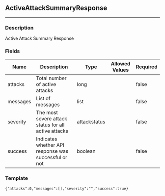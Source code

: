 ## ActiveAttackSummaryResponse
---
### Description
Active Attack Summary Response
### Fields
| Name | Description | Type | Allowed Values | Required |
| ---- | ----------- | ---- | -------------- | -------- |
| attacks | Total number of active attacks | long |  | false |
| messages | List of messages | list |  | false |
| severity | The most severe attack status for all active attacks | attackstatus |  | false |
| success | Indicates whether API response was successful or not | boolean |  | false |
### Template
```
{"attacks":0,"messages":[],"severity":"","success":true}
```
